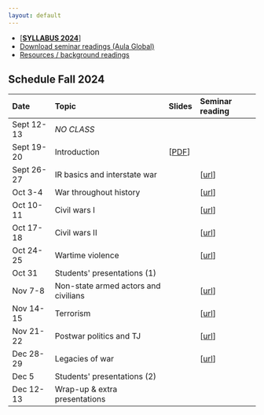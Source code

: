 ```yaml
---
layout: default
---
```


- [[**SYLLABUS 2024**]](https://raw.githack.com/franvillamil/syllabi/master/current/syllabus_war_peace_political_violence.pdf)
- [Download seminar readings (Aula Global)](https://aulaglobal.uc3m.es/mod/folder/view.php?id=5133021)
- [Resources / background readings](./resources.html)

## Schedule Fall 2024

| Date        | Topic  | Slides | Seminar reading |
| :---        | :---   | :--- | :--- |
| Sept 12-13    | *NO CLASS* |||
| Sept 19-20    | Introduction | [[PDF](./slides/1_introduction/introduction.pdf)] ||
| Sept 26-27  | IR basics and interstate war | <!-- [[PDF](./slides/2_IR/IR_intro.pdf)] --> | [[url](https://www.foreignaffairs.com/israel/israels-next-war-hezbollah-lebanon)] |
| Oct 3-4  | War throughout history | <!-- [[PDF](./slides/4_war_history/war_history.pdf)] --> | [[url](https://www.ft.com/content/9ab50dee-67f5-4e1b-8456-d8f11814ef18)] |
| Oct 10-11  | Civil wars I | <!-- [[PDF](./slides/5_civil_wars1/civil_wars1.pdf)] --> | [[url](https://www.theatlantic.com/magazine/archive/1994/02/the-coming-anarchy/304670/)] |
| Oct 17-18  | Civil wars II | <!-- [[PDF](./slides/6_civil_wars2/civil_wars2.pdf)] --> | [[url](https://www.newyorker.com/magazine/2021/09/13/the-other-afghan-women)] | 
| Oct 24-25  | Wartime violence | <!-- [[PDF](./slides/7_wartime_violence/violence.pdf)] --> | [[url](https://www.newyorker.com/magazine/2023/02/06/the-hunt-for-russian-collaborators-in-ukraine)] | 
| Oct 31  | Students' presentations (1) |||
| Nov 7-8  | Non-state armed actors and civilians | <!-- [[PDF](./slides/8_rebels/rebels.pdf)] --> | [[url](https://americanaffairsjournal.org/2024/05/the-bukele-model-and-the-future-of-el-salvador/)] |
| Nov 14-15  | Terrorism | <!-- [[PDF](./slides/9_terrorism/terrorism.pdf)] --> | [[url](https://www.newyorker.com/magazine/2024/08/12/yahya-sinwar-profile-hamas-gaza-war-israel)] |
| Nov 21-22  | Postwar politics and TJ | <!-- [[PDF](./slides/10_postwar_politics/postwar.pdf)] --> | [[url](https://www.newyorker.com/magazine/2022/08/08/the-prosecution-of-russian-war-crimes-in-ukraine)] |
| Dec 28-29 | Legacies of war | <!-- [[PDF](./slides/12_legacies/legacies.pdf)] --> | [[url](https://www.newyorker.com/news/the-weekend-essay/in-the-shadow-of-the-holocaust)] |
| Dec 5  | Students' presentations (2) |||
| Dec 12-13   | Wrap-up & extra presentations | <!-- [[PDF](./slides/13_wrap/wrap_up.pdf)] --> ||
